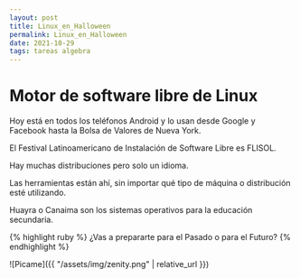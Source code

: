 ```yaml
---
layout: post
title: Linux_en_Halloween
permalink: Linux_en_Halloween
date: 2021-10-29
tags: tareas algebra
---
```


# Motor de software libre de Linux

Hoy está en todos los teléfonos Android y lo usan desde Google y Facebook hasta la Bolsa de Valores de Nueva York.

El Festival Latinoamericano de Instalación de Software Libre es FLISOL.

Hay muchas distribuciones pero solo un idioma.

Las herramientas están ahí, sin importar qué tipo de máquina o distribución esté utilizando.

Huayra o Canaima son los sistemas operativos para la educación secundaria.

{% highlight ruby %}
¿Vas a prepararte para el Pasado o para el Futuro?
{% endhighlight %}

![Picame]({{ "/assets/img/zenity.png" | relative_url }})
